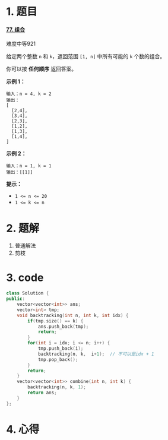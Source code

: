 # 1. 题目

#### [77. 组合](https://leetcode-cn.com/problems/combinations/)

难度中等921

给定两个整数 `n` 和 `k`，返回范围 `[1, n]` 中所有可能的 `k` 个数的组合。

你可以按 **任何顺序** 返回答案。

 

**示例 1：**

```
输入：n = 4, k = 2
输出：
[
  [2,4],
  [3,4],
  [2,3],
  [1,2],
  [1,3],
  [1,4],
]
```

**示例 2：**

```
输入：n = 1, k = 1
输出：[[1]]
```

 

**提示：**

- `1 <= n <= 20`
- `1 <= k <= n`

# 2. 题解

1. 普通解法
2. 剪枝

# 3. code
```c++
class Solution {
public:
    vector<vector<int>> ans;
    vector<int> tmp;
    void backtracking(int n, int k, int idx) {
        if(tmp.size() == k) {
            ans.push_back(tmp);
            return;
        }
        for(int i = idx; i <= n; i++) {
            tmp.push_back(i);
            backtracking(n, k,  i+1);  // 不可以是idx + 1
            tmp.pop_back();
        }
        return;
    }
    vector<vector<int>> combine(int n, int k) {
        backtracking(n, k, 1);
        return ans;
    }
};
```


# 4. 心得
